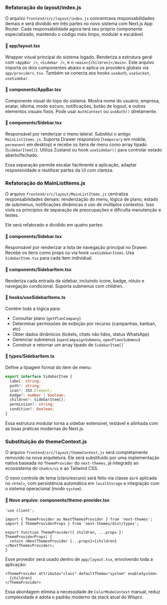 


### Refatoração do layout/index.js

O arquivo `frontend/src/layout/index.js` concentrava responsabilidades demais e será dividido em três partes no novo sistema com Next.js App Router. Cada responsabilidade agora terá seu próprio componente especializado, mantendo o código mais limpo, modular e escalável.

#### 🔹 app/layout.tsx
Wrapper visual principal do sistema logado. Renderiza a estrutura geral com `<AppBar />`, `<Sidebar />`, e o `<main>{children}</main>`. Este arquivo importa os dois componentes abaixo e aplica os providers globais via `app/providers.tsx`. Também se conecta aos hooks `useAuth`, `useSocket`, `useSidebar`.

#### 🔹 components/AppBar.tsx
Componente visual do topo do sistema. Mostra nome do usuário, empresa, avatar, idioma, modo escuro, notificações, botão de logout, e outros elementos visuais fixos. Pode usar `AuthContext` ou `useAuth()` diretamente.

#### 🔹 components/Sidebar.tsx
Responsável por renderizar o menu lateral. Substitui o antigo `MainListItems.js`. Suporta Drawer responsivo (`temporary` em mobile, `permanent` em desktop) e recebe os itens de menu como array tipado (`SidebarItem[]`). Utiliza Zustand ou hook `useSidebar()` para controlar estado aberto/fechado.

Essa separação permite escalar facilmente a aplicação, adaptar responsividade e reutilizar partes da UI com clareza.

### Refatoração do MainListItems.js

O arquivo `frontend/src/layout/MainListItems.js` centraliza responsabilidades demais: renderização do menu, lógica de plano, estado de submenus, notificações dinâmicas e uso de múltiplos contextos. Isso viola os princípios de separação de preocupações e dificulta manutenção e testes.

Ele será refatorado e dividido em quatro partes:

#### 🔹 components/Sidebar.tsx
Responsável por renderizar a lista de navegação principal no Drawer. Recebe os itens como props ou via hook `useSidebarItems`. Usa `SidebarItem.tsx` para cada item individual.

#### 🔹 components/SidebarItem.tsx
Renderiza cada entrada da sidebar, incluindo ícone, badge, rótulo e navegação condicional. Suporta submenus com children.

#### 🔹 hooks/useSidebarItems.ts
Contém toda a lógica para:
- Consultar plano (`getPlanCompany`)
- Determinar permissões de exibição por recurso (campanhas, kanban, etc)
- Obter dados dinâmicos (tickets, chats não lidos, status WhatsApp)
- Gerenciar submenus (`openCampaignSubmenu`, `openFlowsSubmenu`)
- Construir e retornar um array tipado de `SidebarItem[]`

#### 🔹 types/SidebarItem.ts
Define a tipagem formal do item de menu:
```ts
export interface SidebarItem {
  label: string;
  path?: string;
  icon?: JSX.Element;
  badge?: number | boolean;
  children?: SidebarItem[];
  permission?: string;
  condition?: boolean;
}
```

Essa estrutura modular torna a sidebar extensível, testável e alinhada com as boas práticas modernas do Next.js.


### Substituição do themeContext.js

O arquivo `frontend/src/layout/themeContext.js` será completamente removido na nova arquitetura. Ele será substituído por uma implementação nativa baseada no `ThemeProvider` do `next-themes`, já integrado ao ecossistema do `shadcn/ui` e ao Tailwind CSS.

O novo controle de tema (claro/escuro) será feito via classe `dark` aplicada no `<html>`, com persistência automática em `localStorage` e integração com o sistema operacional (modo `system`).

#### 🔹 Novo arquivo: components/theme-provider.tsx

```tsx
'use client';

import { ThemeProvider as NextThemesProvider } from 'next-themes';
import { ThemeProviderProps } from 'next-themes/dist/types';

export function ThemeProvider({ children, ...props }: ThemeProviderProps) {
  return <NextThemesProvider {...props}>{children}</NextThemesProvider>;
}
```

Esse provedor será usado dentro de `app/layout.tsx`, envolvendo toda a aplicação:

```tsx
<ThemeProvider attribute="class" defaultTheme="system" enableSystem>
  {children}
</ThemeProvider>
```

Essa abordagem elimina a necessidade de `ColorModeContext` manual, reduz complexidade e adota o padrão moderno da stack atual do Wisprx.